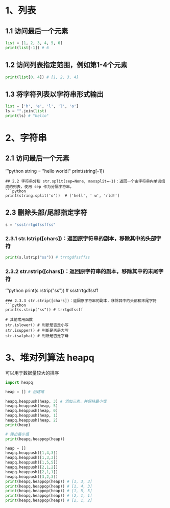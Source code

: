 # 1、列表
## 1.1 访问最后一个元素
```python
list = [1, 2, 3, 4, 5, 6]
print(list[-1]) # 6
```
## 1.2 访问列表指定范围，例如第1-4个元素
```python
print(list[0, 4]) # [1, 2, 3, 4]
```
## 1.3 将字符列表以字符串形式输出
```python
list = ['h', 'e', 'l', 'l', 'o']
ls = "".join(list)
print(ls) # "hello"
```

# 2、字符串
##  2.1 访问最后一个元素
‘’‘python
string = "hello world!"
print(string[-1])
```
## 2.2 字符串分割 str.split(sep=None, maxsplit=-1)：返回一个由字符串内单词组成的列表，使用 sep 作为分隔字符串。
```python
print(string.split('o'))  # ['hell', ' w', 'rld!']
```
## 2.3 删除头部/尾部指定字符
```python
s = "ssstrrtgdfssffss"
```
### 2.3.1 str.lstrip([chars])：返回原字符串的副本，移除其中的头部字符
```python
print(s.lstrip("ss")) # trrtgdfssffss
```
### 2.3.2 str.rstrip([chars])：返回原字符串的副本，移除其中的末尾字符
‘’‘python
print(s.rstrip("ss")) # ssstrrtgdfssff
```
### 2.3.3 str.strip([chars])：返回原字符串的副本，移除其中的头部和末尾字符
```python
print(s.strip("ss")) # trrtgdfssff

# 其他常用函数
str.islower() # 判断是否是小写
str.isupper() # 判断是否是大写
str.isalpha() # 判断是否是字母
```
# 3、堆对列算法 heapq 
可以用于数据量较大的排序
```python
import heapq

heap = [] # 创建堆
 
heapq.heappush(heap, 3) # 添加元素，并保持最小堆
heapq.heappush(heap, 5)
heapq.heappush(heap, 0)
heapq.heappush(heap, 1)
heapq.heappush(heap, 2)
print(heap)

# 弹出最小值
print(heapq.heappop(heap))

heap = []
heapq.heappush([1,4,3])
heapq.heappush([1,3,3])
heapq.heappush([1,5,5])
heapq.heappush([2,1,2])
heapq.heappush([2,1,1])
heapq.heappush([3,2,3])
print(heapq.heappop(heap)) # [1, 3, 3]
print(heapq.heappop(heap)) # [1, 4, 3]
print(heapq.heappop(heap)) # [1, 5, 5]
print(heapq.heappop(heap)) # [2, 1, 1]
print(heapq.heappop(heap)) # [2, 1, 2]
```


